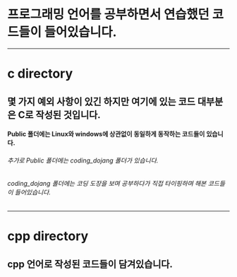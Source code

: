 # 프로그래밍 언어를 공부하면서 연습했던 코드들이 들어있습니다.
---

# c directory
## 몇 가지 예외 사항이 있긴 하지만 여기에 있는 코드 대부분은 C로 작성된 것입니다.
#### Public 폴더에는 Linux와 windows에 상관없이 동일하게 동작하는 코드들이 있습니다.
###### 추가로 Public 폴더에는 coding_dojang 폴더가 있습니다.
###### coding_dojang 폴더에는 코딩 도장을 보며 공부하다가 직접 타이핑하며 해본 코드들이 들어있습니다.

---
# cpp directory
## cpp 언어로 작성된 코드들이 담겨있습니다.
